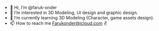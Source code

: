 - 👋 Hi, I’m @faruk-onder
- 👀 I’m interested in 3D Modeling, UI design and graphic design.
- 🌱 I’m currently learning 3D Modeling (Character, game assets design).
- 📫 How to reach me Farukonder@icloud.com ✌

<!---
faruk-onder/faruk-onder is a ✨ special ✨ repository because its `README.md` (this file) appears on your GitHub profile.
You can click the Preview link to take a look at your changes.
--->
